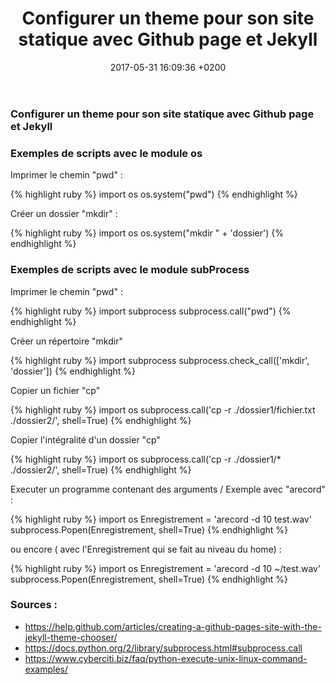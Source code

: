 ﻿---
layout: post
title:  "Configurer un theme pour son site statique avec Github page et Jekyll"
date:   2017-05-31 16:09:36 +0200
categories: github page jekyll theme 
---


<h3>Configurer un theme pour son site statique avec Github page et Jekyll</h3>




<h3>Exemples de scripts avec le module os </h3>


<p> Imprimer le chemin "pwd" : </p>
{% highlight ruby %}
import os
os.system("pwd")
{% endhighlight %}
    
<p> Créer un dossier "mkdir" : </p>
{% highlight ruby %}
import os
os.system("mkdir " + 'dossier')
{% endhighlight %}

<h3>Exemples de scripts avec le module subProcess</h3>




<p> Imprimer le chemin "pwd" : </p>
{% highlight ruby %}
import subprocess
subprocess.call("pwd")
{% endhighlight %}
    
<p> Créer un répertoire "mkdir" </p>
{% highlight ruby %}
import subprocess
subprocess.check_call(['mkdir', 'dossier'])
{% endhighlight %}
    
<p> Copier un fichier "cp" </p>
{% highlight ruby %}
import os
subprocess.call('cp -r ./dossier1/fichier.txt ./dossier2/', shell=True)
{% endhighlight %}
    
<p> Copier l'intégralité d'un dossier "cp" </p>
{% highlight ruby %}
import os
subprocess.call('cp -r ./dossier1/* ./dossier2/', shell=True)
{% endhighlight %}


<p> Executer un programme contenant des arguments / Exemple avec  "arecord" :  </p>
{% highlight ruby %}
import os
Enregistrement = 'arecord -d 10 test.wav'
subprocess.Popen(Enregistrement, shell=True)
{% endhighlight %}

ou encore ( avec l'Enregistrement qui se fait au niveau du home) : 

{% highlight ruby %}
import os
Enregistrement = 'arecord -d 10 ~/test.wav'
subprocess.Popen(Enregistrement, shell=True)
{% endhighlight %}
    
<h3>Sources :</h3>

<ul>
<li>
<a href="https://help.github.com/articles/creating-a-github-pages-site-with-the-jekyll-theme-chooser/" target="_blanck">https://help.github.com/articles/creating-a-github-pages-site-with-the-jekyll-theme-chooser/</a>
</li>
<li>
<a href="https://docs.python.org/2/library/subprocess.html#subprocess.call" target="_blanck">https://docs.python.org/2/library/subprocess.html#subprocess.call</a>
</li>
<li>
<a href="https://www.cyberciti.biz/faq/python-execute-unix-linux-command-examples/" target="_blanck">https://www.cyberciti.biz/faq/python-execute-unix-linux-command-examples/</a>
</li>
</ul>


